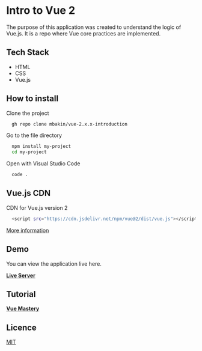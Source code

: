 
# Intro to Vue 2

The purpose of this application was created to understand the logic of Vue.js. It is a repo where Vue core practices are implemented.




## Tech Stack

* HTML
* CSS 
* Vue.js


  
## How to install 

Clone the project
```bash 
  gh repo clone mbakin/vue-2.x.x-introduction
```

Go to the file directory 

```bash 
  npm install my-project
  cd my-project
```

Open with Visual Studio Code
    
```bash 
  code .
```



## Vue.js CDN

CDN for Vue.js version 2

```bash
  <script src="https://cdn.jsdelivr.net/npm/vue@2/dist/vue.js"></script>
```

[More information](https://vuejs.org/v2/guide/installation.html) 


## Demo

You can view the application live here.

**[Live Server](https://vue-2-x-x-introduction.vercel.app/)**


  
## Tutorial 

**[Vue Mastery](https://www.vuemastery.com/)**

  
## Licence 

[MIT](https://choosealicense.com/licenses/mit/)

  
